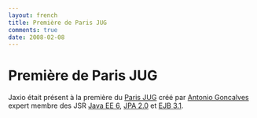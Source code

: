 ```yaml
---
layout: french
title: Première de Paris JUG 
comments: true
date: 2008-02-08
---
```

# Première de Paris JUG

Jaxio était présent à la première du <a href="http://www.parisjug.org/">Paris JUG</a> créé par <a href="http://www.antoniogoncalves.org/">Antonio Goncalves</a> expert membre des JSR <a href="http://www.jcp.org/en/jsr/detail?id=316">Java EE 6</a>, <a href="http://www.jcp.org/en/jsr/detail?id=317">JPA 2.0</a> et <a href="http://www.jcp.org/en/jsr/detail?id=318">EJB 3.1</a>.
